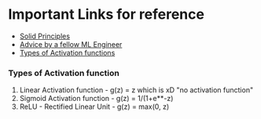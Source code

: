 # Important Links for reference
- [Solid Principles](https://towardsdatascience.com/data-science-from-school-to-work-part-ii/#:~:text=UV%20tool.-,The%20SOLID%20principles,-SOLID%20programming%20is)
- [Advice by a fellow ML Engineer](https://towardsdatascience.com/my-honest-advice-for-aspiring-machine-learning-engineers/)
- [Types of Activation functions](https://github.com/devilsaint99/DataScience/blob/main/Summary.md#types-of-activation-function)

### Types of Activation function
  1. Linear Activation function - g(z) = z which is xD "no activation function"
  2. Sigmoid Activation function - g(z) = 1/(1+e**-z)
  3. ReLU - Rectified Linear Unit - g(z) = max(0, z)
